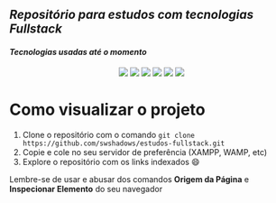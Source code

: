 ## _Repositório para estudos com tecnologias Fullstack_

#### _Tecnologias usadas até o momento_

<div align='center'>
    <img src="https://img.shields.io/badge/HTML5-informational?style=flat&logo=html5&logoColor=fff&color=000">
    <img src="https://img.shields.io/badge/CSS3-informational?style=flat&logo=css3&logoColor=fff&color=000">
    <img src="https://img.shields.io/badge/Javascript-informational?style=flat&logo=javascript&logoColor=fff&color=000">
    <img src="https://img.shields.io/badge/Bootstrap-informational?style=flat&logo=bootstrap&logoColor=fff&color=000">
    <img src="https://img.shields.io/badge/jQuery-informational?style=flat&logo=jquery&logoColor=fff&color=000">
    <img src="https://img.shields.io/badge/PHP-informational?style=flat&logo=php&logoColor=fff&color=000">
</div>

# Como visualizar o projeto

1. Clone o repositório com o comando `git clone https://github.com/swshadows/estudos-fullstack.git`
2. Copie e cole no seu servidor de preferência (XAMPP, WAMP, etc)
3. Explore o repositório com os links indexados :smile:

Lembre-se de usar e abusar dos comandos **Origem da Página** e **Inspecionar Elemento** do seu navegador

